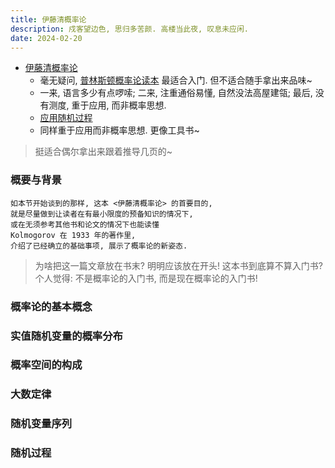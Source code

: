 ```yaml
---
title: 伊藤清概率论
description: 戍客望边色, 思归多苦颜. 高楼当此夜, 叹息未应闲.
date: 2024-02-20
---
```


- [伊藤清概率论](https://book.douban.com/subject/35349476/)
  - 毫无疑问,
    [普林斯顿概率论读本](https://book.douban.com/subject/35193606/)
    最适合入门. 但不适合随手拿出来品味~
  - 一来, 语言多少有点啰嗦;
    二来, 注重通俗易懂, 自然没法高屋建瓴;
    最后, 没有测度, 重于应用, 而非概率思想.
  - [应用随机过程](https://book.douban.com/subject/26761202/)
  - 同样重于应用而非概率思想. 更像工具书~

> 挺适合偶尔拿出来跟着推导几页的~

### 概要与背景

```
如本节开始谈到的那样, 这本 <伊藤清概率论> 的首要目的,
就是尽量做到让读者在有最小限度的预备知识的情况下,
或在无须参考其他书和论文的情况下也能读懂
Kolmogorov 在 1933 年的著作里,
介绍了已经确立的基础事项, 展示了概率论的新姿态.
```

> 为啥把这一篇文章放在书末? 明明应该放在开头!
  这本书到底算不算入门书? 个人觉得:
  不是概率论的入门书, 而是现在概率论的入门书!

### 概率论的基本概念

### 实值随机变量的概率分布

### 概率空间的构成

### 大数定律

### 随机变量序列

### 随机过程
